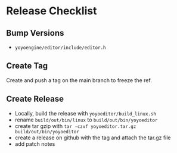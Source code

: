 # Release Checklist

## Bump Versions

- `yoyoengine/editor/include/editor.h`

## Create Tag

Create and push a tag on the main branch to freeze the ref.

## Create Release

- Locally, build the release with `yoyoeditor/build_linux.sh`
- rename `build/out/bin/linux` to `build/out/bin/yoyoeditor`
- create tar gzip with `tar -czvf yoyoeditor.tar.gz build/out/bin/yoyoeditor`
- create a release on github with the tag and attach the tar.gz file
- add patch notes
